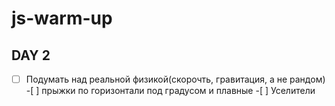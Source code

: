 # js-warm-up

## DAY 2

-[ ] Подумать над реальной физикой(скорочть, гравитация, а не рандом) -[ ] прыжки по горизонтали под градусом и плавные -[ ] Уселители
